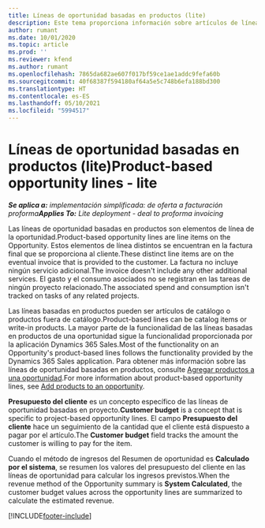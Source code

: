 ```yaml
---
title: Líneas de oportunidad basadas en productos (lite)
description: Este tema proporciona información sobre artículos de líneas de oportunidades basadas en proyectos en Project Operations.
author: rumant
ms.date: 10/01/2020
ms.topic: article
ms.prod: ''
ms.reviewer: kfend
ms.author: rumant
ms.openlocfilehash: 7865da682ae607f017bf59ce1ae1addc9fefa60b
ms.sourcegitcommit: 40f68387f594180af64a5e5c748b6efa188bd300
ms.translationtype: HT
ms.contentlocale: es-ES
ms.lasthandoff: 05/10/2021
ms.locfileid: "5994517"
---
```

# <a name="product-based-opportunity-lines---lite"></a><span data-ttu-id="a3da2-103">Líneas de oportunidad basadas en productos (lite)</span><span class="sxs-lookup"><span data-stu-id="a3da2-103">Product-based opportunity lines - lite</span></span>

<span data-ttu-id="a3da2-104">_**Se aplica a:** implementación simplificada: de oferta a facturación proforma_</span><span class="sxs-lookup"><span data-stu-id="a3da2-104">_**Applies To:** Lite deployment - deal to proforma invoicing_</span></span>

<span data-ttu-id="a3da2-105">Las líneas de oportunidad basadas en productos son elementos de línea de la oportunidad.</span><span class="sxs-lookup"><span data-stu-id="a3da2-105">Product-based opportunity lines are line items on the Opportunity.</span></span> <span data-ttu-id="a3da2-106">Estos elementos de línea distintos se encuentran en la factura final que se proporciona al cliente.</span><span class="sxs-lookup"><span data-stu-id="a3da2-106">These distinct line items are on the eventual invoice that is provided to the customer.</span></span> <span data-ttu-id="a3da2-107">La factura no incluye ningún servicio adicional.</span><span class="sxs-lookup"><span data-stu-id="a3da2-107">The invoice doesn't include any other additional services.</span></span> <span data-ttu-id="a3da2-108">El gasto y el consumo asociados no se registran en las tareas de ningún proyecto relacionado.</span><span class="sxs-lookup"><span data-stu-id="a3da2-108">The associated spend and consumption isn't tracked on tasks of any related projects.</span></span>

<span data-ttu-id="a3da2-109">Las líneas basadas en productos pueden ser artículos de catálogo o productos fuera de catálogo.</span><span class="sxs-lookup"><span data-stu-id="a3da2-109">Product-based lines can be catalog items or write-in products.</span></span> <span data-ttu-id="a3da2-110">La mayor parte de la funcionalidad de las líneas basadas en productos de una oportunidad sigue la funcionalidad proporcionada por la aplicación Dynamics 365 Sales.</span><span class="sxs-lookup"><span data-stu-id="a3da2-110">Most of the functionality on an Opportunity's product-based lines follows the functionality provided by the Dynamics 365 Sales application.</span></span> <span data-ttu-id="a3da2-111">Para obtener más información sobre las líneas de oportunidad basadas en productos, consulte [Agregar productos a una oportunidad](/dynamics365/sales-enterprise/add-products-opportunity).</span><span class="sxs-lookup"><span data-stu-id="a3da2-111">For more information about product-based opportunity lines, see [Add products to an opportunity](/dynamics365/sales-enterprise/add-products-opportunity).</span></span>

<span data-ttu-id="a3da2-112">**Presupuesto del cliente** es un concepto específico de las líneas de oportunidad basadas en proyecto.</span><span class="sxs-lookup"><span data-stu-id="a3da2-112">**Customer budget** is a concept that is specific to project-based opportunity lines.</span></span> <span data-ttu-id="a3da2-113">El campo **Presupuesto del cliente** hace un seguimiento de la cantidad que el cliente está dispuesto a pagar por el artículo.</span><span class="sxs-lookup"><span data-stu-id="a3da2-113">The **Customer budget** field tracks the amount the customer is willing to pay for the item.</span></span>

<span data-ttu-id="a3da2-114">Cuando el método de ingresos del Resumen de oportunidad es **Calculado por el sistema**, se resumen los valores del presupuesto del cliente en las líneas de oportunidad para calcular los ingresos previstos.</span><span class="sxs-lookup"><span data-stu-id="a3da2-114">When the revenue method of the Opportunity summary is **System Calculated**, the customer budget values across the opportunity lines are summarized to calculate the estimated revenue.</span></span> 



[!INCLUDE[footer-include](../../includes/footer-banner.md)]